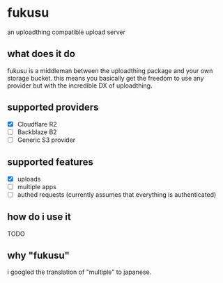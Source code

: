 # fukusu

an uploadthing compatible upload server

## what does it do
fukusu is a middleman between the uploadthing package and your own storage bucket. this means you basically get the freedom to use any provider but with the incredible DX of uploadthing.

## supported providers
- [x] Cloudflare R2
- [ ] Backblaze B2
- [ ] Generic S3 provider

## supported features
- [x] uploads
- [ ] multiple apps
- [ ] authed requests (currently assumes that everything is authenticated)

## how do i use it
TODO

## why "fukusu"
i googled the translation of "multiple" to japanese.
